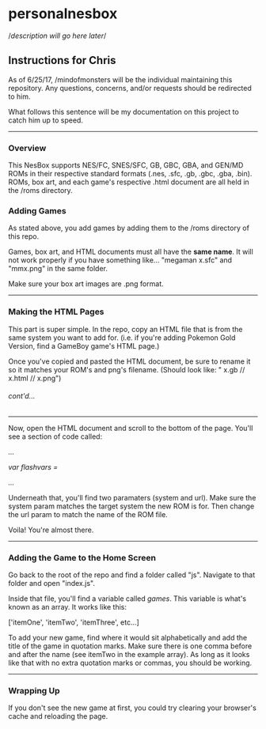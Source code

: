 # personalnesbox

/*description will go here later*/

## Instructions for Chris

As of 6/25/17, /mindofmonsters will be the individual maintaining this repository. Any questions, concerns, and/or requests should be redirected to him.

What follows this sentence will be my documentation on this project to catch him up to speed.

---

### Overview

This NesBox supports NES/FC, SNES/SFC, GB, GBC, GBA, and GEN/MD ROMs in their respective standard formats (.nes, .sfc, .gb, .gbc, .gba, .bin). ROMs, box art, and each game's respective .html document are all held in the /roms directory.

### Adding Games

As stated above, you add games by adding them to the /roms directory of this repo.

Games, box art, and HTML documents must all have the **same name**. It will not work properly if you have something like... "megaman x.sfc" and "mmx.png" in the same folder.

Make sure your box art images are .png format.

---

### Making the HTML Pages

This part is super simple. In the repo, copy an HTML file that is from the same system you want to add for. (i.e. if you're adding Pokemon Gold Version, find a GameBoy game's HTML page.)

Once you've copied and pasted the HTML document, be sure to rename it so it matches your ROM's and png's filename. (Should look like: " x.gb // x.html // x.png")

###### *cont'd...*

---

Now, open the HTML document and scroll to the bottom of the page. You'll see a section of code called:

*...*

*var flashvars =*

*...*

Underneath that, you'll find two paramaters (system and url). Make sure the system param matches the target system the new ROM is for. Then change the url param to match the name of the ROM file.

Voila! You're almost there.

---

### Adding the Game to the Home Screen

Go back to the root of the repo and find a folder called "js". Navigate to that folder and open "index.js".

Inside that file, you'll find a variable called *games*. This variable is what's known as an array. It works like this:

['itemOne', 'itemTwo', 'itemThree', etc...]

To add your new game, find where it would sit alphabetically and add the title of the game in quotation marks. Make sure there is one comma before and after the name (see itemTwo in the example array). As long as it looks like that with no extra quotation marks or commas, you should be working.

---

### Wrapping Up

If you don't see the new game at first, you could try clearing your browser's cache and reloading the page.